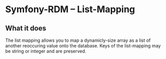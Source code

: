 Symfony-RDM – List-Mapping
===================================

## What it does

The list mapping allows you to map a dynamicly-size array as a list of another reoccuring value onto the database.
Keys of the list-mapping may be string or integer and are preserved.
